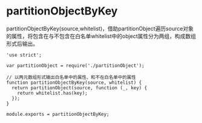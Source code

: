 # partitionObjectByKey

partitionObjectByKey(source,whitelist)，借助partitionObject遍历source对象的属性，将包含在与不包含在白名单whitelist中的object属性分为两组，构成数组形式后输出。

    'use strict';

    var partitionObject = require('./partitionObject');

    // 以两元数组形式输出白名单中的属性、和不在白名单中的属性
    function partitionObjectByKey(source, whitelist) {
      return partitionObject(source, function (_, key) {
        return whitelist.has(key);
      });
    }

    module.exports = partitionObjectByKey;